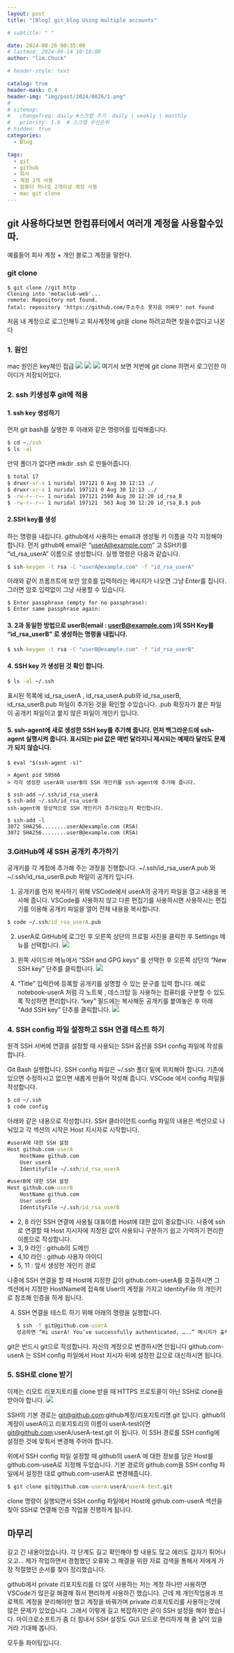 ```yaml
---
layout: post
title: "[Blog] git_blog Using multiple accounts"

# subtitle: " "

date: 2024-08-26 00:35:00
# lastmod: 2024-08-14 10:10:00
author: "lim.Chuck"

# header-style: text

catalog: true
header-mask: 0.4
header-img: "img/post/2024/0826/1.png"
#
# sitemap:
#   changefreq: daily #스크랩 주기  daily | weekly | monthly
#   priority: 1.0  # 스크랩 우선순위
# hidden: true
categories:
  - Blog

tags:
  - git
  - github
  - 회사
  - 계정 2개 사용
  - 컴퓨터 하나로 2개이상 계정 사용
  - mac git clone
---
```


## git 사용하다보면 한컴퓨터에서 여러개 계정을 사용할수있따.

예를들어 회사 계정 + 개인 블로그 계정을 말한다.

### git clone

```git
$ git clone //git http
Cloning into 'metaclub-web'...
remote: Repository not found.
fatal: repository 'https://github.com/주소주소 못차음 어쩌꾸' not found
```

처음 내 계정으로 로그인해두고 회사계정에 git을 clone 하려고하면 찾을수없다고 나온다

### 1. 원인

mac 원인은 key체인 접급
![](/img/post/2024/0826/1.png)
![](/img/post/2024/0826/2.png)
![](/img/post/2024/0826/3.png)
여기서 보면 저번에 git clone 하면서 로그인한 아이디가 저장되어있다.

### 2. ssh 키생성후 git에 적용

#### 1. ssh key 생성하기

먼저 git bash를 실행한 후 아래와 같은 명령어를 입력해줍니다.

```cmd
$ cd ~./ssh
$ ls -al
```

만약 폴더가 없다면 mkdir .ssh 로 만들어줍니다.

```cmd
$ total 17
$ drwxr-xr-x 1 nuridal 197121 0 Aug 30 12:13 ./
$ drwxr-xr-x 1 nuridal 197121 0 Aug 30 12:13 ../
$ -rw-r--r-- 1 nuridal 197121 2590 Aug 30 12:20 id_rsa_B
$ -rw-r--r-- 1 nuridal 197121  563 Aug 30 12:20 id_rsa_B.$ pub
```

#### 2.SSH key를 생성

하는 명령을 내립니다.
github에서 사용하는 email과 생성될 키 이름을 각각 지정해야 합니다. 먼저 github에 email은 “userA@example.com” 고 SSH키를 “id_rsa_userA” 이름으로 생성합니다. 실행 명령은 다음과 같습니다.

```cmd
$ ssh-keygen -t rsa -C "userA@example.com" -f "id_rsa_userA"
```

아래와 같이 프롬프트에 보안 암호를 입력하라는 메시지가 나오면 그냥 Enter를 칩니다. 그러면 암호 입력없이 그냥 사용할 수 있습니다.

```mcd
$ Enter passphrase (empty for no passphrase):
$ Enter same passphrase again:
```

#### 3. 2과 동일한 방법으로 userB(email : userB@example.com )의 SSH Key를 “id_rsa_userB” 로 생성하는 명령을 내립니다.

```cmd
$ ssh-keygen -t rsa -C "userB@example.com" -f "id_rsa_userB"
```

#### 4. SSH key 가 생성된 것 확인 합니다.

```cmd
$ ls -al ~/.ssh
```

표시된 목록에 id_rsa_userA , id_rsa_userA.pub와 id_rsa_userB, id_rsa_userB.pub 파일이 추가된 것을 확인할 수있습니다. .pub 확장자가 붙은 파일이 공개키 파일이고 붙지 않은 파일이 개인키 입니다.

#### 5. ssh-agent에 새로 생성한 SSH key를 추가해 줍니다. 먼저 백그라운드에 ssh-agent 실행시켜 줍니다. 표시되는 pid 값은 매번 달라지니 제시되는 예제라 달라도 문제가 되지 않습니다.

```
$ eval "$(ssh-agent -s)"

> Agent pid 59566
> 각각 생성한 userA와 userB의 SSH 개인키를 ssh-agent에 추가해 줍니다.

$ ssh-add ~/.ssh/id_rsa_userA
$ ssh-add ~/.ssh/id_rsa_userB
ssh-agent에 정상적으로 SSH 개인키가 추가되었는지 확인합니다.

$ ssh-add -l
3072 SHA256........userA@example.com (RSA)
3072 SHA256........userB@example.com (RSA)
```

### 3.GitHub에 새 SSH 공개키 추가하기

공개키를 각 계정에 추가해 주는 과정을 진행합니다. ~/.ssh/id_rsa_userA.pub 와 ~/.ssh/id_rsa_userB.pub 파일이 공개키 입니다.

1. 공개키를 먼저 복사하기 위해 VSCode에서 userA의 공개키 파일을 열고 내용을 복사해 줍니다. VSCode를 사용하지 않고 다른 편집기를 사용하시면 사용하시는 편집기를 이용해 공개키 파일을 열어 전체 내용을 복사합니다.

```cmd
$ code ~/.ssh/id_rsa_userA.pub
```

2. userA로 GitHub에 로그인 후 오른쪽 상단의 프로필 사진을 클릭한 후 Settings 메뉴를 선택합니다.
   ![](/img/post/2024/0826/4.png)

3. 왼쪽 사이드바 메뉴에서 “SSH and GPG keys” 를 선택한 후 오른쪽 상단의 “New SSH key” 단추를 클릭합니다.
   ![](/img/post/2024/0826/5.png)

4. “Title” 입력칸에 등록할 공개키를 설명할 수 있는 문구를 입력 합니다. 예로 notebook-userA 처럼 각 노트북 , 데스크탑 등 사용하는 컴퓨터를 구분할 수 있도록 작성하면 편리합니다. “key” 필드에는 복사해둔 공개키를 붙여놓은 후 아래 “Add SSH key” 단추를 클릭합니다.
   ![](/img/post/2024/0826/6.png)

### 4. SSH config 파일 설정하고 SSH 연결 테스트 하기

원격 SSH 서버에 연결을 설정할 때 사용되는 SSH 옵션을 SSH config 파일에 작성을 합니다.

Git Bash 실행합니다.
SSH config 파일은 ~/.ssh 폴더 밑에 위치해야 합니다. 기존에 있으면 수정하시고 없으면 새롭게 만들어 작성해 줍니다. VSCode 에서 config 파일을 작성합니다.

```cmd
$ cd ~/.ssh
$ code config
```

아래와 같은 내용으로 작성합니다. SSH 클라이언트 config 파일의 내용은 섹션으로 나눠있고 각 섹션의 시작은 Host 지시자로 시작합니다.

```cmd
#userA에 대한 SSH 설정
Host github.com-userA
    HostName github.com
    User userA
    IdentityFile ~/.ssh/id_rsa_userA

#userB에 대한 SSH 설정
Host github.com-userB
    HostName github.com
    User userB
    IdentityFile ~/.ssh/id_rsa_userB
```

- 2, 8 라인 SSH 연결에 사용될 대표이름
  Host에 대한 값이 중요합니다. 나중에 ssh로 연결할 때 Host 지시자에 지정된 값이 사용되니 구분하기 쉽고 기억하기 편리한 이름으로 작성합니다.
- 3, 9 라인 : github의 도메인
- 4,10 라인 : github 사용자 아이디
- 5, 11 : 앞서 생성한 개인키 경로

나중에 SSH 연결을 할 때 Host에 지정한 값이 github.com-userA를 호출하시면 그 섹션에서 지정한 HostName에 접속해 User의 계정을 가지고 IdentityFile 의 개인키로 참조해 인증을 하게 됩니다.

4. SSH 연결을 테스트 하기 위해 아래의 명령을 실행합니다.

```cmd
   $ ssh -T git@github.com-userA
   성공하면 “Hi userA! You’ve successfully authenticated, …..” 메시지가 출력합니다. 결과 메시지에 userA처럼 username이 포함되면 연결에 성공되었습니다.
```

git은 반드시 git으로 작성합니다. 자신의 계정으로 변경하시면 안됩니다 github.com-userA 는 SSH config 파일에서 Host 지시자 뒤에 설정한 값으로 대신하시면 됩니다.

### 5. SSH로 clone 받기

이제는 리모트 리포지토리를 clone 받을 때 HTTPS 프로토콜이 아닌 SSH로 clone을 받아야 합니다.
![](/img/post/2024/0826/7.png)

SSH의 기본 경로는 git@github.com:github계정/리포지토리명.git 입니다. github의 계정이 userA이고 리포지토리의 이름이 userA-test이면 git@github.com:userA/userA-test.git 이 됩니다. 이 SSH 경로를 SSH config에 설정한 것에 맞춰서 변경해 주어야 합니다.

위에서 SSH config 파일 설정할 때 github의 userA 에 대한 정보를 담은 Host를 github.com-useA로 지정해 두었습니다. 기본 경로의 github.com을 SSH config 파일에서 설정한 대로 github.com-userA로 변경해줍니다.

```cmd
$ git clone git@github.com-userA:userA/userA-test.git
```

clone 명령이 실행되면서 SSH config 파일에서 Host에 github.com-userA 섹션을 찾아 SSH로 연결해 인증 작업을 진행하게 됩니다.

## 마무리

길고 긴 내용이었습니다. 각 단계도 길고 확인해야 할 내용도 많고 에러도 갑자기 튀어나오고… 제가 작업하면서 경험했던 오류와 그 해결을 위한 자료 검색을 통해서 저에게 가장 적절했던 순서를 찾아 정리했습니다.

github에서 private 리포지토리를 더 많이 사용하는 저는 계정 하나만 사용하면 VSCode가 많은걸 해결해 줘서 편리하게 사용하긴 했습니다. 근데 제 개인작업용과 프로젝트 계정을 분리해야만 했고 계정을 바꿔가며 private 리포지토리를 사용하는것에 많은 문제가 있었습니다. 그래서 이렇게 길고 복잡하지만 굳이 SSH 설정을 해야 했습니다. 마이크로소프트가 좀 더 힘내서 SSH 설정도 GUI 모드로 편리하게 해 줄 날이 있을거라 기대해 봅니다.

모두들 화이팅입니다.
